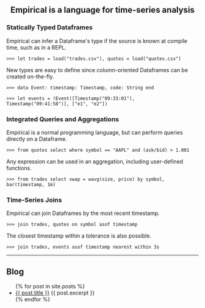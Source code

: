 <center>
<h2>Empirical is a language for time-series analysis</h2>
</center>

### Statically Typed Dataframes

Empirical can infer a Dataframe's type if the source is known at compile time, such as in a REPL.

```
>>> let trades = load("trades.csv"), quotes = load("quotes.csv")
```

New types are easy to define since column-oriented Dataframes can be created on-the-fly.

```
>>> data Event: timestamp: Timestamp, code: String end

>>> let events = !Event([Timestamp("09:33:01"), Timestamp("09:41:58")], ["e1", "e2"])
```

### Integrated Queries and Aggregations

Empirical is a normal programming language, but can perform queries directly on a Dataframe.

```
>>> from quotes select where symbol == "AAPL" and (ask/bid) > 1.001
```

Any expression can be used in an aggregation, including user-defined functions.

```
>>> from trades select vwap = wavg(size, price) by symbol, bar(timestamp, 1m)
```

### Time-Series Joins

Empirical can join Dataframes by the most recent timestamp.

```
>>> join trades, quotes on symbol asof timestamp
```

The closest timestamp within a tolerance is also possible.

```
>>> join trades, events asof timestamp nearest within 3s
```

----

## Blog

<ul>
  {% for post in site.posts %}
    <li>
      <a href="{{ post.url }}">{{ post.title }}</a>
      {{ post.excerpt }}
    </li>
  {% endfor %}
</ul>
